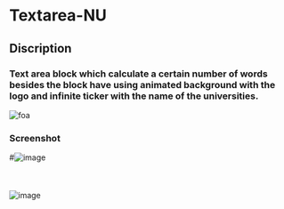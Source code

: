 # Textarea-NU

## Discription

### Text area block which calculate a certain number of words besides the block have using animated background with the logo and infinite ticker with the name of the universities.

![foa](https://user-images.githubusercontent.com/60467856/200137088-85ffd665-f7b3-4ad4-bf78-d976997094dc.gif)


### Screenshot

#![image](https://user-images.githubusercontent.com/60467856/200137129-7fe24459-0b99-41b0-aad8-9265014f50d6.png)
<br>
<br>
<br>
<br>
![image](https://user-images.githubusercontent.com/60467856/200137157-29a30c9f-4ed8-40af-bf43-5a174a43bd0a.png)
